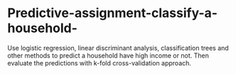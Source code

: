 # Predictive-assignment-classify-a-household-
Use logistic regression, linear discriminant analysis, classification trees and other methods to predict a household have high income or not. Then evaluate the predictions with k-fold cross-validation approach.
